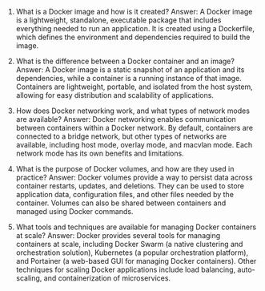 

1. What is a Docker image and how is it created? 
Answer: A Docker image is a lightweight, standalone, executable package that includes everything needed to run an application. It is created using a Dockerfile, which defines the environment and dependencies required to build the image. 

2. What is the difference between a Docker container and an image? 
Answer: A Docker image is a static snapshot of an application and its dependencies, while a container is a running instance of that image. Containers are lightweight, portable, and isolated from the host system, allowing for easy distribution and scalability of applications. 

3. How does Docker networking work, and what types of network modes are available? 
Answer: Docker networking enables communication between containers within a Docker network. By default, containers are connected to a bridge network, but other types of networks are available, including host mode, overlay mode, and macvlan mode. Each network mode has its own benefits and limitations. 

4. What is the purpose of Docker volumes, and how are they used in practice? 
Answer: Docker volumes provide a way to persist data across container restarts, updates, and deletions. They can be used to store application data, configuration files, and other files needed by the container. Volumes can also be shared between containers and managed using Docker commands. 

5. What tools and techniques are available for managing Docker containers at scale? 
Answer: Docker provides several tools for managing containers at scale, including Docker Swarm (a native clustering and orchestration solution), Kubernetes (a popular orchestration platform), and Portainer (a web-based GUI for managing Docker containers). Other techniques for scaling Docker applications include load balancing, auto-scaling, and containerization of microservices.